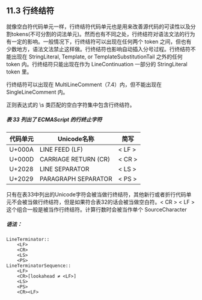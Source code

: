 ## 11.3 行终结符

就像空白符代码单元一样，行终结符代码单元也是用来改善源代码的可读性以及分割tokens\(不可分割的词法单元\)。然而也有不同之处，行终结符对语法文法的行为有一定的影响。一般情况下，行终结符可以出现在任何两个 token 之间，但也有少数地方，语法文法禁止这样做。行终结符也影响自动插入分号过程。行终结符不能出现在 StringLiteral, Template, or TemplateSubstitutionTail 之外的任何 token 内。行终结符只能出现在作为 LineContinuation 一部分的 StringLiteral token 里。

行终结符可以出现在 MultiLineComment（7.4）内，但不能出现在 SingleLineComment 内。

正则表达式的 \s 类匹配的空白字符集中包含行终结符。

##### 表 33 列出了 ECMAScript 的行终止字符

| 代码单元 | Unicode名称 | 简写 |
| --- | --- | --- |
| U+000A | LINE FEED \(LF\) | &lt; LF &gt; |
| U+000D | CARRIAGE RETURN \(CR\) | &lt; CR &gt; |
| U+2028 | LINE SEPARATOR | &lt; LS &gt; |
| U+2029 | PARAGRAPH SEPARATOR | &lt; PS &gt; |

只有在表33中列出的Unicode字符会被当做行终结符，其他新行或者折行代码单元不会被当做行终结符，但是如果符合表32的话会被当做空白符。&lt; CR &gt; &lt; LF &gt;这个组合一般是被当作行终结符。计算行数时会被当作单个 SourceCharacter

##### 语法：

```
LineTerminator::  
    <LF>  
    <CR>  
    <LS>  
    <PS>  
LineTerminatorSequence::  
    <LF>  
    <CR>[lookahead ≠ <LF>]  
    <LS>  
    <PS>  
    <CR><LF>
```



